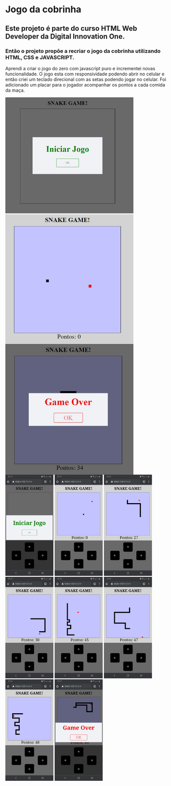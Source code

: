 <h1>Jogo da cobrinha</h1>

<h2>Este projeto é parte do curso HTML Web Developer da Digital Innovation One.</h2>

<h3>Então o projeto propõe a recriar o jogo da cobrinha utilizando HTML, CSS e JAVASCRIPT.</h3>
<p>Aprendi a criar o jogo do zero com javascript puro e incrementei novas funcionalidade.
O jogo esta com responsividade podendo abrir no celular e então criei um teclado direcional com as setas podendo jogar no celular. Foi adicionado um placar para o jogador acompanhar os pontos a cada comida da maça.</p>

<img src="./img/web_1.jpg" width="400">

<img src="./img/web_2.jpg" width="400" align="center">
<img src="./img/web_3.jpg" width="400" align="center">


<img src="./img/Screenshot_1.jpg" width="150">
<img src="./img/Screenshot_2.jpg" width="150">
<img src="./img/Screenshot_3.jpg" width="150">
<img src="./img/Screenshot_4.jpg" width="150">
<img src="./img/Screenshot_5.jpg" width="150">
<img src="./img/Screenshot_6.jpg" width="150">
<img src="./img/Screenshot_7.jpg" width="150">
<img src="./img/Screenshot_8.jpg" width="150">


